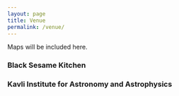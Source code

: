 ```yaml
---
layout: page
title: Venue
permalink: /venue/
---
```


Maps will be included here.

### Black Sesame Kitchen

### Kavli Institute for Astronomy and Astrophysics
